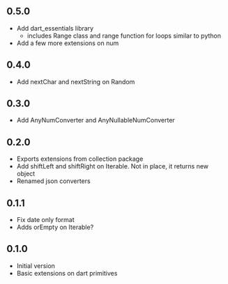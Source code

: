 <!-- dart package changelog -->

## 0.5.0

- Add dart_essentials library
  - includes Range class and range function for loops similar to python
- Add a few more extensions on num

## 0.4.0

- Add nextChar and nextString on Random

## 0.3.0

- Add AnyNumConverter and AnyNullableNumConverter

## 0.2.0

- Exports extensions from collection package
- Add shiftLeft and shiftRight on Iterable. Not in place, it returns new object
- Renamed json converters

## 0.1.1

- Fix date only format
- Adds orEmpty on Iterable?

## 0.1.0

- Initial version
- Basic extensions on dart primitives
